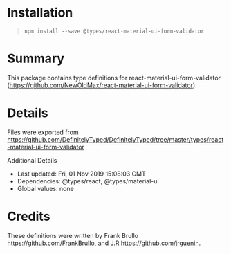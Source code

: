 # Installation
> `npm install --save @types/react-material-ui-form-validator`

# Summary
This package contains type definitions for react-material-ui-form-validator (https://github.com/NewOldMax/react-material-ui-form-validator).

# Details
Files were exported from https://github.com/DefinitelyTyped/DefinitelyTyped/tree/master/types/react-material-ui-form-validator

Additional Details
 * Last updated: Fri, 01 Nov 2019 15:08:03 GMT
 * Dependencies: @types/react, @types/material-ui
 * Global values: none

# Credits
These definitions were written by Frank Brullo <https://github.com/FrankBrullo>, and J.R <https://github.com/jrguenin>.
